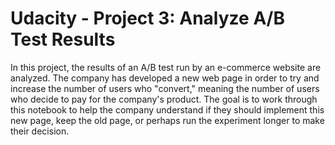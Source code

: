 Udacity - Project 3: Analyze A/B Test Results
=============================================


In this project, the results of an A/B test run by an e-commerce website are analyzed. The company has developed a new web page in order to try and increase the number of users who "convert," meaning the number of users who decide to pay for the company's product. The goal is to work through this notebook to help the company understand if they should implement this new page, keep the old page, or perhaps run the experiment longer to make their decision.

